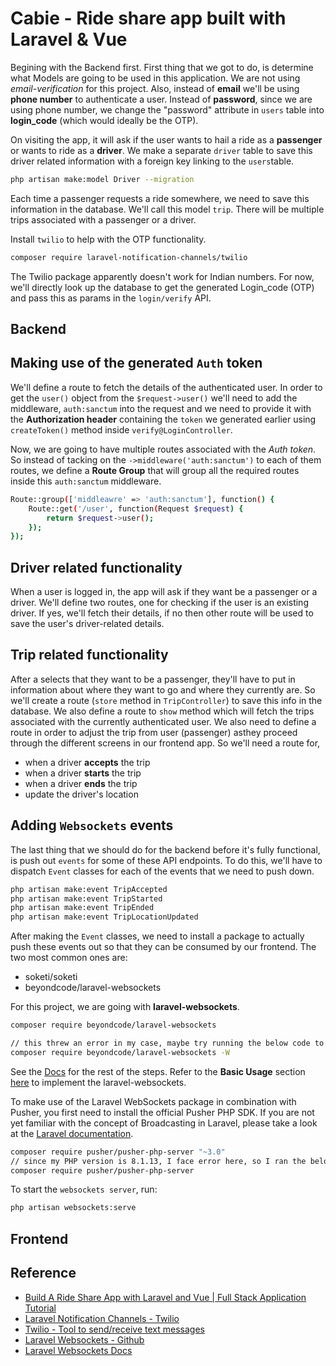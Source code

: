 # Cabie - Ride share app built with Laravel & Vue

Begining with the Backend first. First thing that we got to do, is determine what Models are going to be used in this application.
We are not using *email-verification* for this project. Also, instead of **email** we'll be using **phone number** to authenticate a user. Instead of **password**, since we are using phone number, we change the "password" attribute in `users` table into **login_code** (which would ideally be the OTP).

On visiting the app, it will ask if the user wants to hail a ride as a **passenger** or wants to ride as a **driver**. We make a separate `driver` table to save this driver related information with a foreign key linking to the `users`table.

```bash
php artisan make:model Driver --migration
```

Each time a passenger requests a ride somewhere, we need to save this information in the database. We'll call this model `trip`. There will be multiple trips associated with a passenger or a driver.

Install `twilio` to help with the OTP functionality.

```bash
composer require laravel-notification-channels/twilio
```

The Twilio package apparently doesn't work for Indian numbers. For now, we'll directly look up the database to get the generated Login_code (OTP) and pass this as params in the `login/verify` API.

## Backend

## Making use of the generated `Auth` token

We'll define a route to fetch the details of the authenticated user.
In order to get the `user()` object from the `$request->user()` we'll need to add the middleware, `auth:sanctum` into the request and we need to provide it with the **Authorization header** containing the `token` we generated earlier using `createToken()` method inside `verify@LoginController`.

Now, we are going to have multiple routes associated with the *Auth token*. So instead of tacking on the `->middleware('auth:sanctum')` to each of them routes, we define a **Route Group** that will group all the required routes inside this `auth:sanctum` middleware.

```bash
Route::group(['middleawre' => 'auth:sanctum'], function() {
    Route::get('/user', function(Request $request) {
        return $request->user();
    });
});
```

## Driver related functionality

When a user is logged in, the app will ask if they want be a passenger or a driver. We'll define two routes, one for checking if the user is an existing driver. If yes, we'll fetch their details, if no then other route will be used to save the user's driver-related details.

## Trip related functionality

After a selects that they want to be a passenger, they'll have to put in information about where they want to go and where they currently are. So we'll create a route (`store` method in `TripController`) to save this info in the database.
We also define a route to `show` method which will fetch the trips associated with the currently authenticated user.
We also need to define a route in order to adjust the trip from user (passenger) asthey proceed through the different screens in our frontend app. So we'll need a route for,

- when a driver **accepts** the trip
- when a driver **starts** the trip
- when a driver **ends** the trip
- update the driver's location

## Adding `Websockets` events

The last thing that we should do for the backend before it's fully functional, is push out `events` for some of these API endpoints.
To do this, we'll have to dispatch `Event` classes for each of the events that we need to push down.

```bash
php artisan make:event TripAccepted
php artisan make:event TripStarted
php artisan make:event TripEnded
php artisan make:event TripLocationUpdated
```

After making the `Event` classes, we need to install a package to actually push these events out so that they can be consumed by our frontend. The two most common ones are: 

- soketi/soketi
- beyondcode/laravel-websockets

For this project, we are going with **laravel-websockets**.

```bash
composer require beyondcode/laravel-websockets

// this threw an error in my case, maybe try running the below code to install the package with dependencies
composer require beyondcode/laravel-websockets -W
```

See the [Docs](https://beyondco.de/docs/laravel-websockets/getting-started/installation) for the rest of the steps.
Refer to the **Basic Usage** section [here](https://beyondco.de/docs/laravel-websockets/basic-usage/pusher) to implement the laravel-websockets.

To make use of the Laravel WebSockets package in combination with Pusher, you first need to install the official Pusher PHP SDK.
If you are not yet familiar with the concept of Broadcasting in Laravel, please take a look at the [Laravel documentation](https://laravel.com/docs/6.0/broadcasting).

```bash
composer require pusher/pusher-php-server "~3.0"
// since my PHP version is 8.1.13, I face error here, so I ran the below command
composer require pusher/pusher-php-server
```

To start the `websockets server`, run: 

```bash
php artisan websockets:serve
```

## Frontend

## Reference

- [Build A Ride Share App with Laravel and Vue | Full Stack Application Tutorial](https://www.youtube.com/watch?v=iFOEU6YNBzw)
- [Laravel Notification Channels - Twilio](https://laravel-notification-channels.com/twilio/)
- [Twilio - Tool to send/receive text messages](https://www.twilio.com/en-us)
- [Laravel Websockets - Github](https://github.com/beyondcode/laravel-websockets)
- [Laravel Websockets Docs](https://beyondco.de/docs/laravel-websockets/getting-started/introduction)
